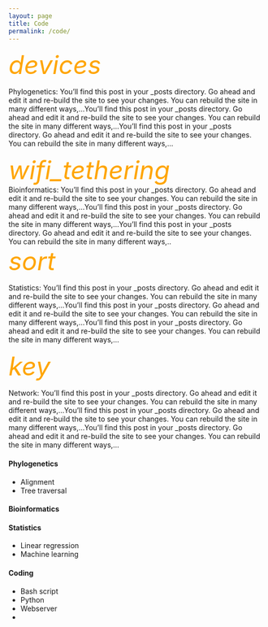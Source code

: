 ```yaml
---
layout: page
title: Code
permalink: /code/
---
```


<div class="container-fluid">
      <i class="material-icons" style="font-size:50px;color:orange;">devices</i> 
      <p>Phylogenetics: You’ll find this post in your _posts directory. Go ahead and edit it and re-build the site to see your changes. You can rebuild the site in many different ways,...You’ll find this post in your _posts directory. Go ahead and edit it and re-build the site to see your changes. You can rebuild the site in many different ways,...You’ll find this post in your _posts directory. Go ahead and edit it and re-build the site to see your changes. You can rebuild the site in many different ways,...</p>   
</div>


<div><i class="material-icons" style="font-size:50px;color:orange;">wifi_tethering</i></div>
Bioinformatics: You’ll find this post in your _posts directory. Go ahead and edit it and re-build the site to see your changes. You can rebuild the site in many different ways,...You’ll find this post in your _posts directory. Go ahead and edit it and re-build the site to see your changes. You can rebuild the site in many different ways,...You’ll find this post in your _posts directory. Go ahead and edit it and re-build the site to see your changes. You can rebuild the site in many different ways,..      

<div class="container-fluid">
      <i class="material-icons" style="font-size:50px;color:orange;">sort</i>
      <p>Statistics: You’ll find this post in your _posts directory. Go ahead and edit it and re-build the site to see your changes. You can rebuild the site in many different ways,...You’ll find this post in your _posts directory. Go ahead and edit it and re-build the site to see your changes. You can rebuild the site in many different ways,...You’ll find this post in your _posts directory. Go ahead and edit it and re-build the site to see your changes. You can rebuild the site in many different ways,...</p>   
</div>
    
<div class="container-fluid">
      <i class="material-icons" style="font-size:50px;color:orange;">key</i>
      <p>Network: You’ll find this post in your _posts directory. Go ahead and edit it and re-build the site to see your changes. You can rebuild the site in many different ways,...You’ll find this post in your _posts directory. Go ahead and edit it and re-build the site to see your changes. You can rebuild the site in many different ways,...You’ll find this post in your _posts directory. Go ahead and edit it and re-build the site to see your changes. You can rebuild the site in many different ways,...</p>         
</div>
  

#### Phylogenetics
- Alignment
- Tree traversal

#### Bioinformatics

#### Statistics
- Linear regression
- Machine learning

#### Coding
- Bash script
- Python
- Webserver
- 
